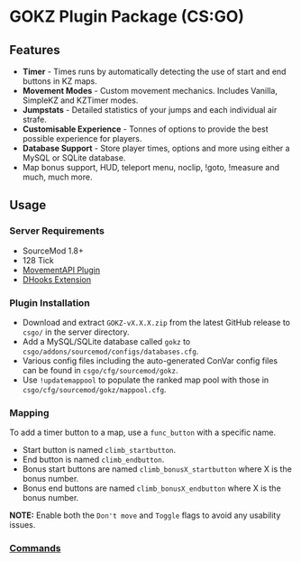 # GOKZ Plugin Package (CS:GO)

## Features

 * **Timer** - Times runs by automatically detecting the use of start and end buttons in KZ maps.
 * **Movement Modes** - Custom movement mechanics. Includes Vanilla, SimpleKZ and KZTimer modes.
 * **Jumpstats** - Detailed statistics of your jumps and each individual air strafe.
 * **Customisable Experience** - Tonnes of options to provide the best possible experience for players. 
 * **Database Support** - Store player times, options and more using either a MySQL or SQLite database.
 * Map bonus support, HUD, teleport menu, noclip, !goto, !measure and much, much more.

## Usage

### Server Requirements

 * SourceMod 1.8+
 * 128 Tick
 * [MovementAPI Plugin](https://github.com/danzayau/MovementAPI)
 * [DHooks Extension](https://forums.alliedmods.net/showthread.php?t=180114)

### Plugin Installation

 * Download and extract ```GOKZ-vX.X.X.zip``` from the latest GitHub release to ```csgo/``` in the server directory.
 * Add a MySQL/SQLite database called ```gokz``` to ```csgo/addons/sourcemod/configs/databases.cfg```.
 * Various config files including the auto-generated ConVar config files can be found in ```csgo/cfg/sourcemod/gokz```.
 * Use ```!updatemappool``` to populate the ranked map pool with those in ```csgo/cfg/sourcemod/gokz/mappool.cfg```.
 
### Mapping

To add a timer button to a map, use a ```func_button``` with a specific name.

 * Start button is named ```climb_startbutton```.
 * End button is named ```climb_endbutton```.
 * Bonus start buttons are named ```climb_bonusX_startbutton``` where X is the bonus number.
 * Bonus end buttons are named ```climb_bonusX_endbutton``` where X is the bonus number.
 
**NOTE:** Enable both the ```Don't move``` and ```Toggle``` flags to avoid any usability issues.

### [Commands](COMMANDS.md)